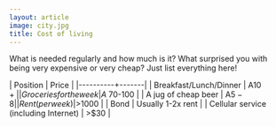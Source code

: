 ```yaml
---
layout: article
image: city.jpg
title: Cost of living
---
```


What is needed regularly and how much is it?
What surprised you with being very expensive or very cheap?
Just list everything here!


| Position | Price |
|----------+-------|
| Breakfast/Lunch/Dinner | A$10+ |
| Groceries for the week | A$ 70-100 |
| A jug of cheap beer | A$5-8 |
| Rent (per week) | >$1000 |
| Bond | Usually 1-2x rent |
| Cellular service (including Internet) | >$30 |
